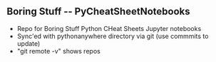 ## Boring Stuff -- PyCheatSheetNotebooks

- Repo for Boring Stuff Python CHeat Sheets Jupyter notebooks
- Sync'ed with pythonanywhere directory via git (use commmits to update)
- "git remote -v" shows repos

